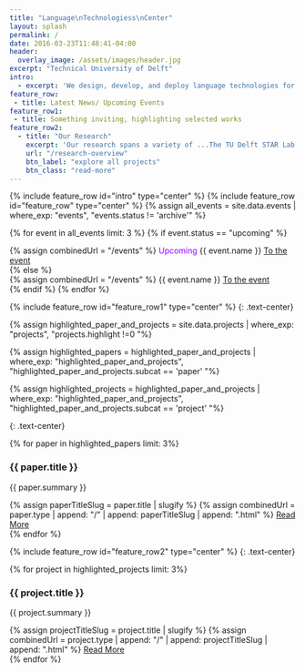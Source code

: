 ```yaml
---
title: "Language\nTechnologiess\nCenter"
layout: splash
permalink: /
date: 2016-03-23T11:48:41-04:00
header:
  overlay_image: /assets/images/header.jpg
excerpt: "Technical University of Delft"
intro: 
  - excerpt: 'We design, develop, and deploy language technologies for safe use in societal and industrial organizations.'
feature_row:
 - title: Latest News/ Upcoming Events
feature_row1:
 - title: Something inviting, highlighting selected works
feature_row2:
  - title: "Our Research"
    excerpt: 'Our research spans a variety of ...The TU Delft STAR Lab focuses on individuals and groups who face many options or complicated implications. We research how bringing together data and models, peoples preferences, and AI reasoning can facilitate outcomes better for society. We make impact through partnering with companies, universities, municipalities, and government departments.'
    url: "/research-overview"
    btn_label: "explore all projects"
    btn_class: "read-more"
---
```



{% include feature_row id="intro" type="center" %}
{% include feature_row id="feature_row" type="center" %}
{% assign all_events = site.data.events | where_exp: "events", "events.status != 'archive'" %}

{% for event in all_events limit: 3 %}
  {% if event.status == "upcoming" %}
  <div class='notice--primary'>
    {% assign combinedUrl = "/events" %}
<font color="#9900FF"> Upcoming </font>{{ event.name }} <a href="{{ combinedUrl | relative_url }}" class="read-more align-left ">To the event</a>
  </div>
{% else %}
  <div class='notice--primary'>
  {% assign combinedUrl = "/events" %}
{{ event.name }} <a href="{{ combinedUrl | relative_url }}" class="read-more align-left ">To the event</a>

  </div>
  {% endif %}
{% endfor %}

{% include feature_row id="feature_row1" type="center" %}
{: .text-center}


{% assign highlighted_paper_and_projects = site.data.projects | where_exp: "projects", "projects.highlight !=0 "%}

{% assign highlighted_papers = highlighted_paper_and_projects | where_exp: "highlighted_paper_and_projects", "highlighted_paper_and_projects.subcat == 'paper' "%}

{% assign highlighted_projects = highlighted_paper_and_projects | where_exp: "highlighted_paper_and_projects", "highlighted_paper_and_projects.subcat == 'project' "%}

{: .text-center}
<div class="text-cards">
{% for paper in highlighted_papers limit: 3%}
   <div class="text-card">
      <h3>{{ paper.title }}</h3>
      <p>{{ paper.summary }}</p>
      {% assign paperTitleSlug = paper.title | slugify %}
      {% assign combinedUrl = paper.type | append: "/" | append: paperTitleSlug | append: ".html" %}
      <a href="{{ combinedUrl | relative_url }}" class="read-more">Read More</a>
    </div>
{% endfor %}
</div>

{% include feature_row id="feature_row2" type="center" %}
{: .text-center}
<div class="text-cards">
{% for project in highlighted_projects limit: 3%}
   <div class="text-card">
      <h3>{{ project.title }}</h3>
      <p>{{ project.summary }}</p>
      {% assign projectTitleSlug = project.title | slugify %}
      {% assign combinedUrl = project.type | append: "/" | append: projectTitleSlug | append: ".html" %}
      <a href="{{ combinedUrl | relative_url }}" class="read-more">Read More</a>
    </div>
{% endfor %}
</div>
